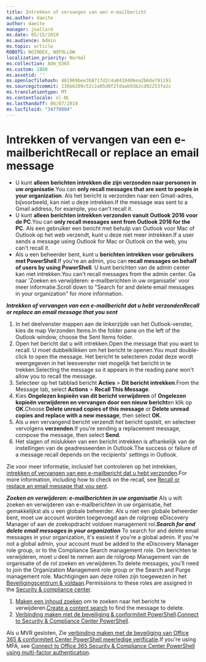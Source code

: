 ```yaml
---
title: Intrekken of vervangen van een e-mailbericht
ms.author: daeite
author: daeite
manager: joallard
ms.date: 05/15/2019
ms.audience: Admin
ms.topic: article
ROBOTS: NOINDEX, NOFOLLOW
localization_priority: Normal
ms.collection: Adm_O365
ms.custom: 1860
ms.assetid: ''
ms.openlocfilehash: 461969bee3b871fd2c4a8418406ea2b6de791191
ms.sourcegitcommit: 136b8209c52c2a05d0f2fdaab93b2cd92253fa2c
ms.translationtype: MT
ms.contentlocale: nl-NL
ms.lasthandoff: 06/07/2019
ms.locfileid: "34770804"
---
```

# <a name="recall-or-replace-an-email-message"></a><span data-ttu-id="0184a-102">Intrekken of vervangen van een e-mailbericht</span><span class="sxs-lookup"><span data-stu-id="0184a-102">Recall or replace an email message</span></span>

- <span data-ttu-id="0184a-103">U kunt **alleen berichten intrekken die zijn verzonden naar personen in uw organisatie**.</span><span class="sxs-lookup"><span data-stu-id="0184a-103">You can **only recall messages that are sent to people in your organization**.</span></span> <span data-ttu-id="0184a-104">Als het bericht is verzonden naar een Gmail-adres, bijvoorbeeld, kan niet u deze intrekken.</span><span class="sxs-lookup"><span data-stu-id="0184a-104">If the message was sent to a Gmail address, for example, you can't recall it.</span></span>
- <span data-ttu-id="0184a-105">U kunt **alleen berichten intrekken verzonden vanuit Outlook 2016 voor de PC**.</span><span class="sxs-lookup"><span data-stu-id="0184a-105">You can **only recall messages sent from Outlook 2016 for the PC**.</span></span> <span data-ttu-id="0184a-106">Als een gebruiker een bericht met behulp van Outlook voor Mac of Outlook op het web verzendt, kunt u deze niet meer intrekken.</span><span class="sxs-lookup"><span data-stu-id="0184a-106">If a user sends a message using Outlook for Mac or Outlook on the web, you can't recall it.</span></span>
- <span data-ttu-id="0184a-107">Als u een beheerder bent, kunt u **berichten intrekken voor gebruikers met PowerShell**.</span><span class="sxs-lookup"><span data-stu-id="0184a-107">If you're an admin, you can **recall messages on behalf of users by using PowerShell**.</span></span> <span data-ttu-id="0184a-108">U kunt berichten van de admin center kan niet intrekken.</span><span class="sxs-lookup"><span data-stu-id="0184a-108">You can't recall messages from the admin center.</span></span> <span data-ttu-id="0184a-109">Ga naar 'Zoeken en verwijderen: e-mailberichten in uw organisatie' voor meer informatie.</span><span class="sxs-lookup"><span data-stu-id="0184a-109">Scroll down to "Search for and delete email messages in your organization" for more information.</span></span>

<span data-ttu-id="0184a-110">***Intrekken of vervangen van een e-mailbericht dat u hebt verzonden***</span><span class="sxs-lookup"><span data-stu-id="0184a-110">***Recall or replace an email message that you sent***</span></span>
1. <span data-ttu-id="0184a-111">In het deelvenster mappen aan de linkerzijde van het Outlook-venster, kies de map Verzonden Items.</span><span class="sxs-lookup"><span data-stu-id="0184a-111">In the folder pane on the left of the Outlook window, choose the Sent Items folder.</span></span>
2. <span data-ttu-id="0184a-112">Open het bericht dat u wilt intrekken.</span><span class="sxs-lookup"><span data-stu-id="0184a-112">Open the message that you want to recall.</span></span> <span data-ttu-id="0184a-113">U moet dubbelklikken om het bericht te openen.</span><span class="sxs-lookup"><span data-stu-id="0184a-113">You must double-click to open the message.</span></span> <span data-ttu-id="0184a-114">Het bericht te selecteren zodat deze wordt weergegeven in het leesvenster niet mogelijk het bericht in te trekken.</span><span class="sxs-lookup"><span data-stu-id="0184a-114">Selecting the message so it appears in the reading pane won't allow you to recall the message.</span></span>
3. <span data-ttu-id="0184a-115">Selecteer op het tabblad bericht **Acties** > **Dit bericht intrekken**.</span><span class="sxs-lookup"><span data-stu-id="0184a-115">From the Message tab, select **Actions** > **Recall This Message**.</span></span>
4. <span data-ttu-id="0184a-116">Kies **Ongelezen kopieën van dit bericht verwijderen** of **Ongelezen kopieën verwijderen en vervangen door een nieuw bericht**en klik op **OK**.</span><span class="sxs-lookup"><span data-stu-id="0184a-116">Choose **Delete unread copies of this message** or **Delete unread copies and replace with a new message**, then select **OK**.</span></span>
5. <span data-ttu-id="0184a-117">Als u een vervangend bericht verzendt het bericht opstelt, en selecteer vervolgens **verzenden**.</span><span class="sxs-lookup"><span data-stu-id="0184a-117">If you’re sending a replacement message, compose the message, then select **Send**.</span></span>
6. <span data-ttu-id="0184a-118">Het slagen of mislukken van een bericht intrekken is afhankelijk van de instellingen van de geadresseerden in Outlook.</span><span class="sxs-lookup"><span data-stu-id="0184a-118">The success or failure of a message recall depends on the recipients' settings in Outlook.</span></span> 

<span data-ttu-id="0184a-119">Zie voor meer informatie, inclusief het controleren op het intrekken, [intrekken of vervangen van een e-mailbericht dat u hebt verzonden](https://support.office.com/article/35027f88-d655-4554-b4f8-6c0729a723a0).</span><span class="sxs-lookup"><span data-stu-id="0184a-119">For more information, including how to check on the recall, see [Recall or replace an email message that you sent](https://support.office.com/article/35027f88-d655-4554-b4f8-6c0729a723a0).</span></span>

<span data-ttu-id="0184a-120">***Zoeken en verwijderen: e-mailberichten in uw organisatie*** Als u wilt zoeken en verwijderen van e-mailberichten in uw organisatie, het gemakkelijkst als u een globale beheerder. Als u niet een globale beheerder bent, moet uw account worden toegevoegd aan de rolgroep eDiscovery Manager of aan de zoekopdracht voldoen management rol.</span><span class="sxs-lookup"><span data-stu-id="0184a-120">***Search for and delete email messages in your organization*** To search for and delete email messages in your organization, it's easiest if you're a global admin. If you're not a global admin, your account must be added to the eDiscovery Manager role group, or to the Compliance Search management role.</span></span> <span data-ttu-id="0184a-121">Om berichten te verwijderen, moet u deel te nemen aan de rolgroep Management van de organisatie of de rol zoeken en verwijderen.</span><span class="sxs-lookup"><span data-stu-id="0184a-121">To delete messages, you'll need to join the Organization Management role group or the Search and Purge management role.</span></span> <span data-ttu-id="0184a-122">Machtigingen aan deze rollen zijn toegewezen in het [Beveiligingscentrum & voldaan](https://protection.office.com/).</span><span class="sxs-lookup"><span data-stu-id="0184a-122">Permissions to these roles are assigned in the [Security & compliance center](https://protection.office.com/).</span></span>

1. <span data-ttu-id="0184a-123">[Maken een inhoud zoeken](https://docs.microsoft.com/office365/securitycompliance/content-search) om te zoeken naar het bericht te verwijderen.</span><span class="sxs-lookup"><span data-stu-id="0184a-123">[Create a content search](https://docs.microsoft.com/office365/securitycompliance/content-search) to find the message to delete.</span></span>
2. <span data-ttu-id="0184a-124">[Verbinding maken met de beveiliging & conformiteit PowerShell](https://docs.microsoft.com/powershell/exchange/office-365-scc/connect-to-scc-powershell/connect-to-scc-powershell?view=exchange-ps).</span><span class="sxs-lookup"><span data-stu-id="0184a-124">[Connect to Security & Compliance Center PowerShell](https://docs.microsoft.com/powershell/exchange/office-365-scc/connect-to-scc-powershell/connect-to-scc-powershell?view=exchange-ps).</span></span> 

<span data-ttu-id="0184a-125">Als u MVR gesloten, Zie [verbinding maken met de beveiliging van Office 365 & conformiteit Center PowerShell meerledige verificatie](https://docs.microsoft.com/powershell/exchange/office-365-scc/connect-to-scc-powershell/mfa-connect-to-scc-powershell?view=exchange-ps).</span><span class="sxs-lookup"><span data-stu-id="0184a-125">If you're using MFA, see [Connect to Office 365 Security & Compliance Center PowerShell using multi-factor authentication](https://docs.microsoft.com/powershell/exchange/office-365-scc/connect-to-scc-powershell/mfa-connect-to-scc-powershell?view=exchange-ps).</span></span> 